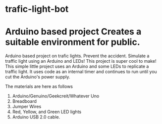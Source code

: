 # trafic-light-bot

Arduino based project
Creates a suitable environment for public.
=======
Arduino based project on trafic lights.
Prevent the accident.
Simulate a traffic light using an Arduino and LEDs!
This project is super cool to make!
This simple little project uses an Arduino and some LEDs to replicate a traffic light. It uses code as an internal timer and continues to run until you cut the Arduino's power supply.

The materials are here as follows
1. Arduino/Genuino/Geekcreit/Whatever Uno
2. Breadboard
3. Jumper Wires
4. Red, Yellow, and Green LED lights
5. Arduino USB 2.0 cable.
